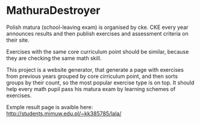 # MathuraDestroyer

Polish matura (school-leaving exam) is organised by cke. CKE every year announces results and then publish exercises and assessment criteria on their site.

Exercises with the same core curriculum point should be similar, because they are checking the same math skill.

This project is a website generator, that generate a page with exercises from previous years grouped by core cirriculum point, and then sorts groups by their count, so the most popular exercise type is on top.
It should help every math pupil pass his matura exam by learning schemes of exercises.



Exmple result page is avaible here:
http://students.mimuw.edu.pl/~kk385785/lala/
